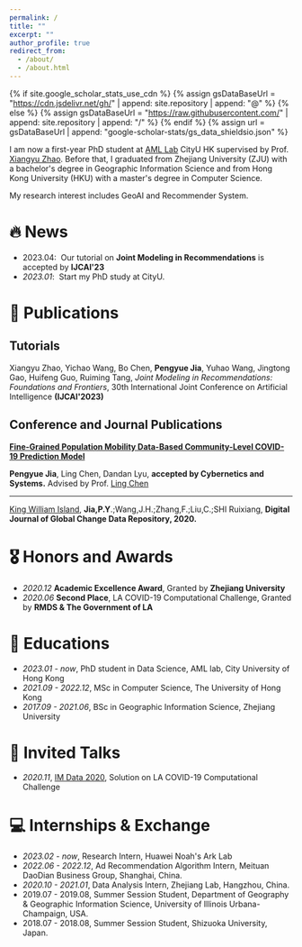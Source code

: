 ```yaml
---
permalink: /
title: ""
excerpt: ""
author_profile: true
redirect_from: 
  - /about/
  - /about.html
---
```


{% if site.google_scholar_stats_use_cdn %}
{% assign gsDataBaseUrl = "https://cdn.jsdelivr.net/gh/" | append: site.repository | append: "@" %}
{% else %}
{% assign gsDataBaseUrl = "https://raw.githubusercontent.com/" | append: site.repository | append: "/" %}
{% endif %}
{% assign url = gsDataBaseUrl | append: "google-scholar-stats/gs_data_shieldsio.json" %}

<span class='anchor' id='about-me'></span>

I am now a first-year PhD student at [AML Lab](https://aml-cityu.github.io/) CityU HK supervised by Prof. [Xiangyu Zhao](https://zhaoxyai.github.io/). Before that, I graduated from Zhejiang University (ZJU) with a bachelor's degree in Geographic Information Science and from Hong Kong University (HKU) with a master's degree in Computer Science.

My research interest includes GeoAI and Recommender System.

# 🔥 News

- 2023.04: &nbsp;Our tutorial on **Joint Modeling in Recommendations** is accepted by **IJCAI'23**
- *2023.01*: &nbsp;Start my PhD study at CityU.

# 📝 Publications

## Tutorials

Xiangyu Zhao, Yichao Wang, Bo Chen, **Pengyue Jia**, Yuhao Wang, Jingtong Gao, Huifeng Guo, Ruiming Tang, *Joint Modeling in Recommendations: Foundations and Frontiers*, 30th International Joint Conference on Artificial Intelligence **(IJCAI'2023)**

## Conference and Journal Publications

[**Fine-Grained Population Mobility Data-Based Community-Level COVID-19 Prediction Model**](https://www.tandfonline.com/doi/full/10.1080/01969722.2022.2103614)

**Pengyue Jia**, Ling Chen, Dandan Lyu, **accepted by Cybernetics and Systems.** Advised by Prof. [Ling Chen](https://person.zju.edu.cn/en/lc) 

---



[King William Island](http://www.geodoi.ac.cn/WebEn/doi.aspx?Id=1454), **Jia,P.Y**.;Wang,J.H.;Zhang,F.;Liu,C.;SHI Ruixiang, **Digital Journal of Global Change Data Repository, 2020.**

# 🎖 Honors and Awards
- *2020.12* **Academic Excellence Award**, Granted by **Zhejiang University**
- *2020.06* **Second Place**, LA COVID-19 Computational Challenge, Granted by **RMDS & The Government of LA**

# 📖 Educations
- *2023.01 - now*, PhD student in Data Science, AML lab, City University of Hong Kong
- *2021.09 - 2022.12*, MSc in Computer Science, The University of Hong Kong
- *2017.09 - 2021.06*, BSc in Geographic Information Science, Zhejiang University

# 💬 Invited Talks

- *2020.11*, [IM Data 2020](https://www.rmdslab.com/im-data-2020-schedule/), Solution on LA COVID-19 Computational Challenge

# 💻 Internships & Exchange

- *2023.02 - now*, Research Intern, Huawei Noah's Ark Lab
- *2022.06 - 2022.12*, Ad Recommendation Algorithm Intern, Meituan DaoDian Business Group, Shanghai, China.
- *2020.10 - 2021.01*, Data Analysis Intern, Zhejiang Lab, Hangzhou, China.
- 2019.07 - 2019.08, Summer Session Student, Department of Geography & Geographic Information Science, University of Illinois Urbana-Champaign, USA.
- 2018.07 - 2018.08, Summer Session Student, Shizuoka University, Japan.